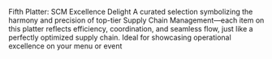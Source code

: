 Fifth Platter: SCM Excellence Delight
A curated selection symbolizing the harmony and precision of top-tier Supply Chain Management—each item on this platter reflects efficiency, coordination, and seamless flow, just like a perfectly optimized supply chain. Ideal for showcasing operational excellence on your menu or event
